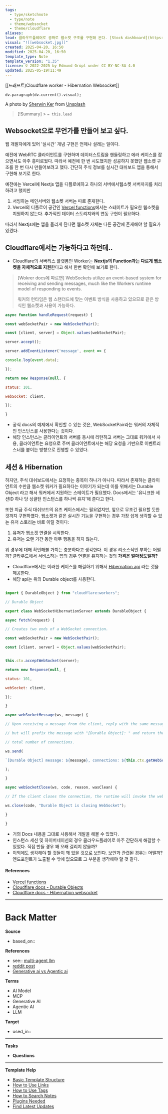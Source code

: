 ```yaml
---
tags:
  - type/sketchnote
  - type/note
  - theme/websocket
  - theme/cloudflare
aliases: 
lead: 클라우드플레어로 공짜로 웹소켓 구조를 구현해 본다. [Stock dashboard](https://stock-dashboard-swart.vercel.app/) 앞으로 채팅, 실시간 협업 및 게임과 같은 앱에서 활용할 수 있을 것이다.
visual: "![[websocket.jpg]]"
created: 2025-04-20, 16:50
modified: 2025-04-20, 16:50
template_type: Note
template_version: "1.35"
license: © 2022-2025 by Edmund Gröpl under CC BY-NC-SA 4.0
updated: 2025-05-19T11:49
---
```


[[드래프트)Cloudflare worker - Hibernation Websocket]]

```dataviewjs
dv.paragraph(dv.current().visual);
```

A photo by [Sherwin Ker](https://unsplash.com/@sherwinker) from [Unsplash](https://unsplash.com/)

> [!Summary] > `= this.lead`

## Websocket으로 무언가를 만들어 보고 싶다.

웹 개발자에게 있어 '실시간' 개념 구현은 언제나 설레는 일이다.

예전에 WebRTC 클라이언트를 구현하며 데이터스트림을 핸들링하고 에러 케이스를 잡으면서도 아주 흥미로웠다. 따라서 예전에 한 번 시도했지만 성공하지 못했던 웹소켓 구조를 한 번 다시 만들어보려고 했다. 간단히 주식 정보를 실시간 대쉬보드 앱을 통해서 구현해 보기로 한다.

예전에는 Vercel에 Nextjs 앱을 디플로에하고 하나의 서버에서웹소켓 서버까지를 처리하려고 했지만 
1. 서빙하는 메인서버와 웹소켓 서버는 따로 존재한다.
2. Vercel의 디플로이 공간인 [Vercel functions](https://vercel.com/docs/functions)에서는 스테이트가 필요한 웹소켓을 지원하지 않는다. 추가적인 데이터 스토리지와의 연동 구현이 필요하다.

따라서 Nextjs에는 앱을 올리게 된다면 웹소켓 자체는 다른 공간에 존재해야 할 필요가 있겠다. 

## Cloudflare에서는 가능하다고 하던데..

- Cloudflare의 서버리스 플랫폼인 Worker는 **Nextjs의 Function과는 다르게 웹소켓을 자체적으로 지원**한다고 해서 한번 확인해 보기로 한다.

> [Wokrer docs에 따르면]
> WebSockets utilize an event-based system for receiving and sending messages, much like the Workers runtime model of responding to events.
> 
> 워커의 런타임은 웹 스탠더드에 맞는 이벤트 방식을 사용하고 있으므로 같은 방식인 웹소켓과 사용이 가능하다.
> 

```javascript
async function handleRequest(request) {

const webSocketPair = new WebSocketPair();

const [client, server] = Object.values(webSocketPair);

server.accept();

server.addEventListener('message', event => {

console.log(event.data);

});

return new Response(null, {

status: 101,

webSocket: client,

});

}
```


- 공식 docs의 예제에서 확인할 수 있는 것은, WebSocketPair라는 워커의 자체적인 인스턴스를 사용한다는 것이다.
- 해당 인스턴스는 클라이언트와 서버를 동시에 리턴하고 서버는 그대로 워커에서 사용, 클라이언트는 요청으로 주며 클라이언트에서는 해당 요청을 기반으로 이벤트리스너를 붙이는 방향으로 진행할 수 있었다.

## 세션 & Hibernation

하지만, 주식 대쉬보드에서는 요청하는 종목이 하나가 아니다. 따라서 존재하는 클라이언트의 수만큼 웹소켓 워커가 필요하다는 이야기가 되는데 이를 위해서는 Durable Object 라고 해서 워커에서 지원하는 스테이트가 필요했다. Docs에서는 '유니크한 세션ID 하나 당 싱글턴 인스턴스를 하나씩 유지'해 준다고 한다.

또한 지금 주식 대쉬보드의 유즈 케이스에서는 필요없지만, 앞으로 무조건 필요할 듯한 것까지 구현하였다. 웹소켓과 같은 실시간 기능을 구현하는 경우 가장 쉽게 생각할 수 있는 유저 스토리는 바로 이럴 것이다:

1. 유저가 웹소켓 연결을 시작한다.
2. 유저는 오랜 기간 동안 아무 행동을 하지 않는다.

위 경우에 대해 확인해볼 가치는 충분하다고 생각한다. 이 경우 리소스적인 부하는 어떨까? 클라우드에서 서비스하는 앱의 경우 연결을 유지하는 것의 **가격은 얼마정도일까?** 

- Cloudflare에서는 이러한 케이스를 해결하기 위해서 [Hibernation api](https://developers.cloudflare.com/durable-objects/examples/websocket-hibernation-server) 라는 것을 제공한다.
- 해당 api는 위의 Durable object를 사용한다.

```javascript

import { DurableObject } from "cloudflare:workers";

// Durable Object

export class WebSocketHibernationServer extends DurableObject {

async fetch(request) {

// Creates two ends of a WebSocket connection.

const webSocketPair = new WebSocketPair();

const [client, server] = Object.values(webSocketPair);


this.ctx.acceptWebSocket(server);

return new Response(null, {

status: 101,

webSocket: client,

});

}

async webSocketMessage(ws, message) {

// Upon receiving a message from the client, reply with the same message,

// but will prefix the message with "[Durable Object]: " and return the

// total number of connections.

ws.send(

`[Durable Object] message: ${message}, connections: ${this.ctx.getWebSockets().length}`,

);

}

async webSocketClose(ws, code, reason, wasClean) {

// If the client closes the connection, the runtime will invoke the webSocketClose() handler.

ws.close(code, "Durable Object is closing WebSocket");

}

}

```

- 거의 Docs 내용을 그대로 사용해서 개발을 해볼 수 있었다.
- 인스턴스 세션 및 하이버네이션의 경우 클라우드플레어로 아주 간단하게 해결할 수 있었다. 직접 만들 경우 꽤 오래 걸리지 않을까?
- 이외에도 생각해야 할 것들이 꽤 있을 것으로 보인다. 보안과 관련된 경우는 어떨까? 엔드포인트가 노출될 수 밖에 없으므로 그 부분을 생각해야 할 것 같다.


#### References

- [Vercel functions](https://vercel.com/docs/functions)
- [Cloudflare docs - Durable Objects](https://developers.cloudflare.com/durable-objects/)
- [Cloudflare docs - Hibernation websocket](https://developers.cloudflare.com/durable-objects/examples/websocket-hibernation-server/)

---

# Back Matter

**Source**

<!-- Always keep a link to the source- -->

- based_on::

**References**

<!-- Links to pages not referenced in the content. see: [[related note]] because <reason> -->

- see:: [multi-agent llm](https://www.superannotate.com/blog/multi-agent-llms)
- [reddit post](https://www.reddit.com/r/LocalLLaMA/comments/14t072j/best_approach_to_multiparty_conversions/)
- [Generative ai vs Agentic ai](https://www.ibm.com/think/topics/agentic-ai-vs-generative-ai)

**Terms**

<!-- Links to definition pages. -->

- AI Model
- MCP
- Generative AI
- Agentic AI
- LLM

**Target**

<!-- Link to project note or externaly published content. -->

- used_in::

---

**Tasks**



- **Questions**





---

**Template Help**

<!-- Links to external help pages on GitHub. -->

- [Basic Template Structure](https://github.com/groepl/Obsidian-Templates#basic-template-structure)
- [How to Use Links](https://github.com/groepl/Obsidian-Templates#how-to-use-links)
- [How to Use Tags](https://github.com/groepl/Obsidian-Templates#how-to-use-tags)
- [How to Search Notes](https://github.com/groepl/Obsidian-Templates#how-to-search-notes)
- [Plugins Needed](https://github.com/groepl/Obsidian-Templates#obsidian-plugins-needed)
- [Find Latest Updates](https://github.com/groepl/Obsidian-Templates)
